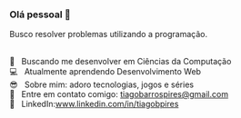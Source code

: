 ### Olá pessoal 👋

Busco resolver problemas utilizando a programação.

<br/>:star2: &nbsp; Buscando me desenvolver em Ciências da Computação
<br/>:computer: &nbsp; Atualmente aprendendo Desenvolvimento Web
<br/>:sunglasses: &nbsp; Sobre mim: adoro tecnologias, jogos e séries
<br/>:email: &nbsp; Entre em contato comigo: tiagobarrospires@gmail.com
<br/>:blue_heart:	&nbsp; LinkedIn:www.linkedin.com/in/tiagobpires


